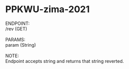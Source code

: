 # PPKWU-zima-2021

ENDPOINT:<br>
/rev (GET) <br><br>
PARAMS:<br>
param (String)<br><br>
NOTE: <br>
Endpoint accepts string and returns that string reverted.
